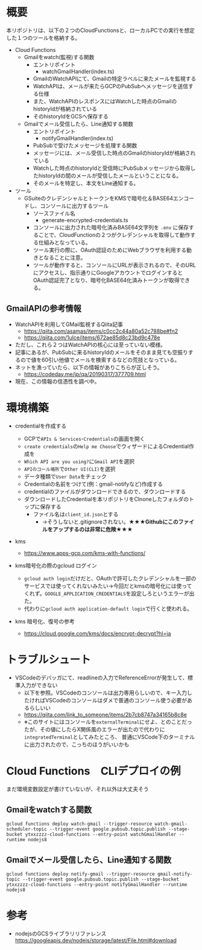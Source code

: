 # 概要
本リポジトリは、以下の２つのCloudFunctionsと、ローカルPCでの実行を想定した１つのツールを格納する。
- Cloud Functions
  - Gmailをwatch(監視)する関数
    - エントリポイント
      - watchGmailHandler(index.ts)
    - GmailのWatchAPIにて、Gmailの特定ラベルに来たメールを監視する
    - WatchAPIは、メールが来たらGCPのPubSubへメッセージを送信する仕様
    - また、WatchAPIのレスポンスにはWatchした時点のGmailのhistoryIdが格納されている
    - そのhistoryIdをGCSへ保存する
  - Gmailでメール受信したら、Line通知する関数
    - エントリポイント
      - notifyGmailHandler(index.ts)
    - PubSubで受けたメッセージを処理する関数
    - メッセージには、メール受信した時点のGmailのhistoryIdが格納されている
    - Watchした時点のhistoryIdと受信時にPubSubメッセージから取得したhistoryIdの間のメールが受信したメールということになる。
    - そのメールを特定し、本文をLine通知する。
- ツール
  - GSuiteのクレデンシャルとトークンをKMSで暗号化＆BASE64エンコードし、コンソールに出力するツール
    - ソースファイル名
      - generate-encrypted-credentials.ts
    - コンソールに出力された暗号化済みBASE64文字列を `.env` に保存することで、CloudFunctionの２つがクレデンシャルを取得して動作する仕組みとなっている。
    - ツール実行の際に、OAuth認証のためにWebブラウザを利用する動きとなることに注意。
    - ツールが動作すると、コンソールにURLが表示されるので、そのURLにアクセスし、指示通りにGoogleアカウントでログインするとOAuth認証完了となり、暗号化BASE64化済みトークンが取得できる。

## GmailAPIの参考情報
- WatchAPIを利用してGMail監視するQiita記事
  - https://qiita.com/asamas/items/c0cc2c44a80a52c788be#fn2
  - https://qiita.com/1ulce/items/672ae85d8c23bd9c478e
- ただし、これら２つはWatchAPIの核心には至っていない模様。
- 記事にあるが、PubSubに来るhistoryIdのメールをそのまま見ても空振りするので値を60引い他値でメールを検索するなどの荒技となっている。
- ネットを漁っていたら、以下の情報がありこちらが正しそう。
  - https://codeday.me/jp/qa/20190317/377709.html
- 現在、この情報の信憑性を調べ中。

# 環境構築
- credentialを作成する
  - GCPで`APIs & Services`-`Credentials`の画面を開く
  - `create credentials`の`Help me Choose`でウィザードによるCredential作成を
  - `Which API are you using?`に`Gmail API`を選択
  - `APIのコール場所`で`Other UI(CLI)`を選択
  - データ種類で`User Data`をチェック
  - Credentialの名前をつけて(例：gmail-notifyなど)作成する
  - credentialのファイルがダウンロードできるので、ダウンロードする
  - ダウンロードしたCredentialを本リポジトリをClnoneしたフォルダのトップに保存する
    - ファイル名は`client_id.json`とする
      - →そうしないと.gitignoreされない。**★★★Githubにこのファイルをアップするのは非常に危険★★★**
- kms
  - https://www.apps-gcp.com/kms-with-functions/

- kms暗号化の際のgcloud ログイン
  - `gcloud auth login`だけだと、OAuthで許可したクレデンシャルを一部のサービスでは使ってくれないみたい→今回だとkmsの暗号化には使ってくれず。`GOOGLE_APPLICATION_CREDENTIALS`を設定しろというエラーが出た。
  - 代わりに`gcloud auth application-default login`で行くと使われる。

- kms 暗号化、復号の参考
  - https://cloud.google.com/kms/docs/encrypt-decrypt?hl=ja

# トラブルシュート
- VSCodeのデバッガにて、readlineの入力でReferenceErrorが発生して、標準入力ができない
  - 以下を参照。VSCodeのコンソールは出力専用らしいので、キー入力したければVSCodeのコンソールはダメで普通のコンソール使う必要があるらしいい
  - https://qiita.com/link_to_someone/items/2b7cb8747a34165b8c8e
  - ※このサイトにはコンソールを`externalTerminal`にせよ、とのことだったが、その値にしたらX関係風のエラーが出たので代わりに`integratedTerminal`としてみたところ、
  普通にVSCode下のターミナルに出力されたので、こっちのほうがいいかも

# Cloud Functions　CLIデプロイの例
まだ環境変数設定が書けていないが、それ以外は大丈夫そう
## Gmailをwatchする関数
```
gcloud functions deploy watch-gmail --trigger-resource watch-gmail-scheduler-topic --trigger-event google.pubsub.topic.publish --stage-bucket ytxxzzzz-cloud-functions --entry-point watchGmailHandler --runtime nodejs8
```

## Gmailでメール受信したら、Line通知する関数
```
gcloud functions deploy notify-gmail --trigger-resource gmail-notify-topic --trigger-event google.pubsub.topic.publish --stage-bucket ytxxzzzz-cloud-functions --entry-point notifyGmailHandler --runtime nodejs8
```

# 参考
- nodejsのGCSライブラリリファレンス
https://googleapis.dev/nodejs/storage/latest/File.html#download
